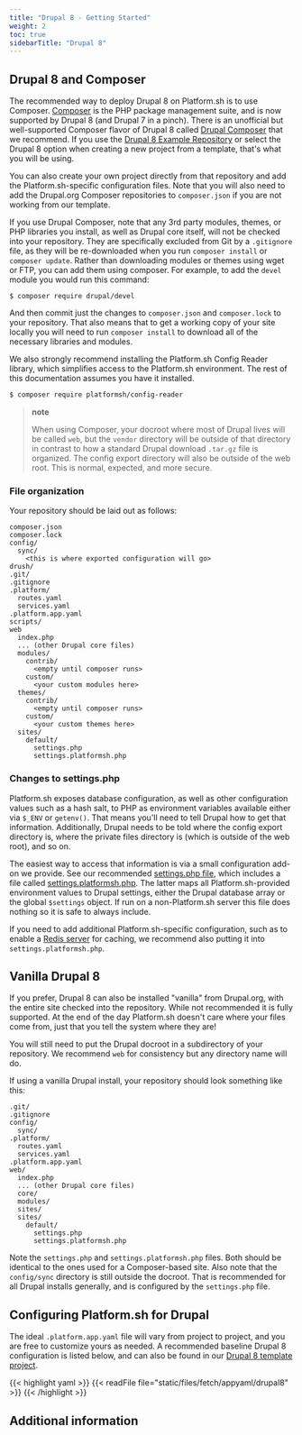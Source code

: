 ```yaml
---
title: "Drupal 8 - Getting Started"
weight: 2
toc: true
sidebarTitle: "Drupal 8"
---
```


## Drupal 8 and Composer

The recommended way to deploy Drupal 8 on Platform.sh is to use Composer. [Composer](https://getcomposer.org/) is the PHP package management suite, and is now supported by Drupal 8 (and Drupal 7 in a pinch). There is an unofficial but well-supported Composer flavor of Drupal 8 called [Drupal Composer](https://github.com/drupal-composer/drupal-project) that we recommend.  If you use the [Drupal 8 Example Repository](https://github.com/platformsh-templates/drupal8/) or select the Drupal 8 option when creating a new project from a template, that's what you will be using.

You can also create your own project directly from that repository and add the Platform.sh-specific configuration files.  Note that you will also need to add the Drupal.org Composer repositories to `composer.json` if you are not working from our template.

If you use Drupal Composer, note that any 3rd party modules, themes, or PHP libraries you install, as well as Drupal core itself, will not be checked into your repository.  They are specifically excluded from Git by a `.gitignore` file, as they will be re-downloaded when you run `composer install` or `composer update`.  Rather than downloading modules or themes using wget or FTP, you can add them using composer.  For example, to add the `devel` module you would run this command:

```
$ composer require drupal/devel
```

And then commit just the changes to `composer.json` and `composer.lock` to your repository.  That also means that to get a working copy of your site locally you will need to run `composer install` to download all of the necessary libraries and modules.

We also strongly recommend installing the Platform.sh Config Reader library, which simplifies access to the Platform.sh environment.  The rest of this documentation assumes you have it installed.

```bash
$ composer require platformsh/config-reader
```

> **note**
>
> When using Composer, your docroot where most of Drupal lives will be called `web`, but the `vendor` directory will be outside of that directory in contrast to how a standard Drupal download `.tar.gz` file is organized.  The config export directory will also be outside of the web root.  This is normal, expected, and more secure.

### File organization

Your repository should be laid out as follows:

```
composer.json
composer.lock
config/
  sync/
    <this is where exported configuration will go>
drush/
.git/
.gitignore
.platform/
  routes.yaml
  services.yaml
.platform.app.yaml
scripts/
web
  index.php
  ... (other Drupal core files)
  modules/
    contrib/
      <empty until composer runs>
    custom/
      <your custom modules here>
  themes/
    contrib/
      <empty until composer runs>
    custom/
      <your custom themes here>
  sites/
    default/
      settings.php
      settings.platformsh.php
```

### Changes to settings.php

Platform.sh exposes database configuration, as well as other configuration values such as a hash salt, to PHP as environment variables available either via `$_ENV` or `getenv()`.  That means you'll need to tell Drupal how to get that information.  Additionally, Drupal needs to be told where the config export directory is, where the private files directory is (which is outside of the web root), and so on.

The easiest way to access that information is via a small configuration add-on we provide.  See our recommended [settings.php file](https://github.com/platformsh-templates/drupal8/blob/master/web/sites/default/settings.php), which includes a file called [settings.platformsh.php](https://github.com/platformsh-templates/drupal8/blob/master/web/sites/default/settings.platformsh.php).  The latter maps all Platform.sh-provided environment values to Drupal settings, either the Drupal database array or the global `$settings` object.  If run on a non-Platform.sh server this file does nothing so it is safe to always include.

If you need to add additional Platform.sh-specific configuration, such as to enable a [Redis server](/frameworks/drupal8/redis.md) for caching, we recommend also putting it into `settings.platformsh.php`.


## Vanilla Drupal 8

If you prefer, Drupal 8 can also be installed "vanilla" from Drupal.org, with the entire site checked into the repository. While not recommended it is fully supported.  At the end of the day Platform.sh doesn't care where your files come from, just that you tell the system where they are!

You will still need to put the Drupal docroot in a subdirectory of your repository.  We recommend `web` for consistency but any directory name will do.

If using a vanilla Drupal install, your repository should look something like this:

```
.git/
.gitignore
config/
  sync/
.platform/
  routes.yaml
  services.yaml
.platform.app.yaml
web/
  index.php
  ... (other Drupal core files)
  core/
  modules/
  sites/
  sites/
    default/
      settings.php
      settings.platformsh.php
```

Note the `settings.php` and `settings.platformsh.php` files.  Both should be identical to the ones used for a Composer-based site.  Also note that the `config/sync` directory is still outside the docroot.  That is recommended for all Drupal installs generally, and is configured by the `settings.php` file.

## Configuring Platform.sh for Drupal

The ideal `.platform.app.yaml` file will vary from project to project, and you are free to customize yours as needed.  A recommended baseline Drupal 8 configuration is listed below, and can also be found in our [Drupal 8 template project](https://github.com/platformsh-templates/drupal8).

{{< highlight yaml >}}
{{< readFile file="static/files/fetch/appyaml/drupal8" >}}
{{< /highlight >}}

## Additional information
